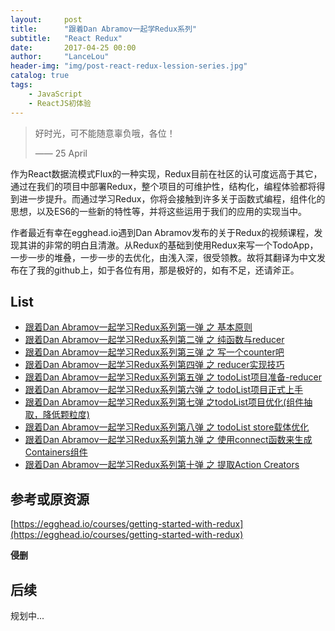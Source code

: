 ```yaml
---
layout:     post
title:      "跟着Dan Abramov一起学Redux系列"
subtitle:   "React Redux"
date:       2017-04-25 00:00
author:     "LanceLou"
header-img: "img/post-react-redux-lession-series.jpg"
catalog: true
tags:
    - JavaScript
    - ReactJS初体验
---
```


> 好时光，可不能随意辜负哦，各位！
> 
> —— 25 April

作为React数据流模式Flux的一种实现，Redux目前在社区的认可度远高于其它，通过在我们的项目中部署Redux，整个项目的可维护性，结构化，编程体验都将得到进一步提升。而通过学习Redux，你将会接触到许多关于函数式编程，组件化的思想，以及ES6的一些新的特性等，并将这些运用于我们的应用的实现当中。

作者最近有幸在egghead.io遇到Dan Abramov发布的关于Redux的视频课程，发现其讲的非常的明白且清澈。从Redux的基础到使用Redux来写一个TodoApp，一步一步的堆叠，一步一步的去优化，由浅入深，很受领教。故将其翻译为中文发布在了我的github上，如于各位有用，那是极好的，如有不足，还请斧正。

## List

* [跟着Dan Abramov一起学习Redux系列第一弹 之 基本原则](https://github.com/LanceLou/lancelou.github.io/issues/1)
* [跟着Dan Abramov一起学习Redux系列第二弹 之 纯函数与reducer](https://github.com/LanceLou/lancelou.github.io/issues/2)
* [跟着Dan Abramov一起学习Redux系列第三弹 之 写一个counter吧](https://github.com/LanceLou/lancelou.github.io/issues/3)
* [跟着Dan Abramov一起学习Redux系列第四弹 之 reducer实现技巧](https://github.com/LanceLou/lancelou.github.io/issues/4)
* [跟着Dan Abramov一起学习Redux系列第五弹 之 todoList项目准备-reducer](https://github.com/LanceLou/lancelou.github.io/issues/5)
* [跟着Dan Abramov一起学习Redux系列第六弹 之 todoList项目正式上手](https://github.com/LanceLou/lancelou.github.io/issues/6)
* [跟着Dan Abramov一起学习Redux系列第七弹 之todoList项目优化(组件抽取，降低颗粒度)](https://github.com/LanceLou/lancelou.github.io/issues/7)
* [跟着Dan Abramov一起学习Redux系列第八弹 之 todoList store载体优化](https://github.com/LanceLou/lancelou.github.io/issues/8)
* [跟着Dan Abramov一起学习Redux系列第九弹 之 使用connect函数来生成Containers组件](https://github.com/LanceLou/lancelou.github.io/issues/9)
* [跟着Dan Abramov一起学习Redux系列第十弹 之 提取Action Creators](https://github.com/LanceLou/lancelou.github.io/issues/10)

## 参考或原资源

[https://egghead.io/courses/getting-started-with-redux](https://egghead.io/courses/getting-started-with-redux)

**侵删**



## 后续

规划中...

